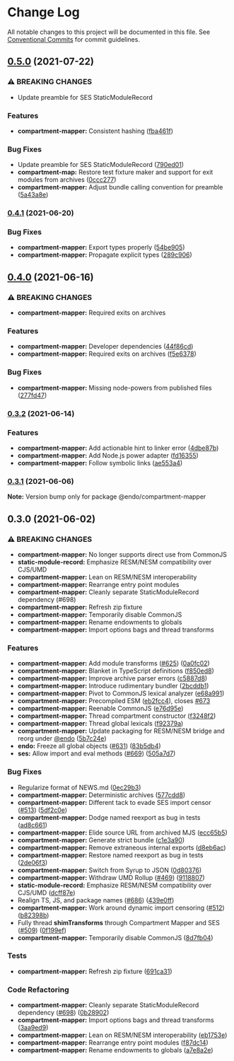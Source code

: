 # Change Log

All notable changes to this project will be documented in this file.
See [Conventional Commits](https://conventionalcommits.org) for commit guidelines.

## [0.5.0](https://github.com/endojs/endo/compare/@endo/compartment-mapper@0.4.1...@endo/compartment-mapper@0.5.0) (2021-07-22)


### ⚠ BREAKING CHANGES

* Update preamble for SES StaticModuleRecord

### Features

* **compartment-mapper:** Consistent hashing ([fba461f](https://github.com/endojs/endo/commit/fba461f2786e1f9569c1bfb839e03d45cee7d2a6))


### Bug Fixes

* Update preamble for SES StaticModuleRecord ([790ed01](https://github.com/endojs/endo/commit/790ed01f0aa73ff2d232e69c9323ee0bb448c2b0))
* **compartment-map:** Restore test fixture maker and support for exit modules from archives ([0ccc277](https://github.com/endojs/endo/commit/0ccc277e2083d89aaf97f70a0900fe6692a4ee45))
* **compartment-mapper:** Adjust bundle calling convention for preamble ([5a43a8e](https://github.com/endojs/endo/commit/5a43a8ea8759a223f2dedf88a1ea7b1e276b81e3))



### [0.4.1](https://github.com/endojs/endo/compare/@endo/compartment-mapper@0.4.0...@endo/compartment-mapper@0.4.1) (2021-06-20)


### Bug Fixes

* **compartment-mapper:** Export types properly ([54be905](https://github.com/endojs/endo/commit/54be905895e9ebdae69b7542f6c4d7ff3660c2ea))
* **compartment-mapper:** Propagate explicit types ([289c906](https://github.com/endojs/endo/commit/289c906173a450d608f816ab83e702435ad80057))



## [0.4.0](https://github.com/endojs/endo/compare/@endo/compartment-mapper@0.3.2...@endo/compartment-mapper@0.4.0) (2021-06-16)


### ⚠ BREAKING CHANGES

* **compartment-mapper:** Required exits on archives

### Features

* **compartment-mapper:** Developer dependencies ([44f86cd](https://github.com/endojs/endo/commit/44f86cd6788b8f6bdc5492619866995ede73488b))
* **compartment-mapper:** Required exits on archives ([f5e6378](https://github.com/endojs/endo/commit/f5e6378f4c4dc2c017d3c94544a3e22d762ade27))


### Bug Fixes

* **compartment-mapper:** Missing node-powers from published files ([277fd47](https://github.com/endojs/endo/commit/277fd47e359ee90d31a521fadbac90a4853649f4))



### [0.3.2](https://github.com/endojs/endo/compare/@endo/compartment-mapper@0.3.1...@endo/compartment-mapper@0.3.2) (2021-06-14)


### Features

* **compartment-mapper:** Add actionable hint to linker error ([4dbe87b](https://github.com/endojs/endo/commit/4dbe87b40007d5ce9a084b4cf94ac254d9bd9e7a))
* **compartment-mapper:** Add Node.js power adapter ([fd16355](https://github.com/endojs/endo/commit/fd1635517ce8260d3dc2766c2c39a599f58f9a0c))
* **compartment-mapper:** Follow symbolic links ([ae553a4](https://github.com/endojs/endo/commit/ae553a469800f548975b0e1ba5bb2c63455a87f4))



### [0.3.1](https://github.com/endojs/endo/compare/@endo/compartment-mapper@0.3.0...@endo/compartment-mapper@0.3.1) (2021-06-06)

**Note:** Version bump only for package @endo/compartment-mapper





## 0.3.0 (2021-06-02)


### ⚠ BREAKING CHANGES

* **compartment-mapper:** No longer supports direct use from CommonJS
* **static-module-record:** Emphasize RESM/NESM compatibility over CJS/UMD
* **compartment-mapper:** Lean on RESM/NESM interoperability
* **compartment-mapper:** Rearrange entry point modules
* **compartment-mapper:** Cleanly separate StaticModuleRecord dependency (#698)
* **compartment-mapper:** Refresh zip fixture
* **compartment-mapper:** Temporarily disable CommonJS
* **compartment-mapper:** Rename endowments to globals
* **compartment-mapper:** Import options bags and thread transforms

### Features

* **compartment-mapper:** Add module transforms ([#625](https://github.com/endojs/endo/issues/625)) ([0a0fc02](https://github.com/endojs/endo/commit/0a0fc02c400ebf68dfdf942354c548db6a6058f7))
* **compartment-mapper:** Blanket in TypeScript definitions ([f850ed8](https://github.com/endojs/endo/commit/f850ed87fcdf943a1e347ffbe218144bee4151e8))
* **compartment-mapper:** Improve archive parser errors ([c5887d8](https://github.com/endojs/endo/commit/c5887d8c13406b9da64c5537e87b3cf29ca8893e))
* **compartment-mapper:** Introduce rudimentary bundler ([2bcddb1](https://github.com/endojs/endo/commit/2bcddb10845183074dbf5c709d9a70dadbce6dcb))
* **compartment-mapper:** Pivot to CommonJS lexical analyzer ([e68a991](https://github.com/endojs/endo/commit/e68a991a54843a447cdd2c31a390e87192a36d04))
* **compartment-mapper:** Precompiled ESM ([eb2fcc4](https://github.com/endojs/endo/commit/eb2fcc40fb5a51a433488ac111bd62bbed3655b0)), closes [#673](https://github.com/endojs/endo/issues/673)
* **compartment-mapper:** Reenable CommonJS ([e76d95e](https://github.com/endojs/endo/commit/e76d95efd7aaa367c64d4e63e0983bb47f754832))
* **compartment-mapper:** Thread compartment constructor ([f3248f2](https://github.com/endojs/endo/commit/f3248f27dc61f568f7f1a5ea61e35e04fa6887ea))
* **compartment-mapper:** Thread global lexicals ([f92379a](https://github.com/endojs/endo/commit/f92379a4bb45ff4ef5b64eea998d5d5323a3434e))
* **compartment-mapper:** Update packaging for RESM/NESM bridge and reorg under [@endo](https://github.com/endo) ([5b7c24e](https://github.com/endojs/endo/commit/5b7c24e1a473b5aa9e1397f6ca338bea8ed82984))
* **endo:** Freeze all global objects ([#631](https://github.com/endojs/endo/issues/631)) ([83b5db4](https://github.com/endojs/endo/commit/83b5db4a2b64fcf1cb8927698e0d5942439eec27))
* **ses:** Allow import and eval methods ([#669](https://github.com/endojs/endo/issues/669)) ([505a7d7](https://github.com/endojs/endo/commit/505a7d7149c36825a00c9fe3795d0f1588035dde))


### Bug Fixes

* Regularize format of NEWS.md ([0ec29b3](https://github.com/endojs/endo/commit/0ec29b34a18b17cc6b90e5a46575e634714e978e))
* **compartment-mapper:** Deterministic archives ([577cdd8](https://github.com/endojs/endo/commit/577cdd81daa56ccffe4dbed4470f76077eeb3d71))
* **compartment-mapper:** Different tack to evade SES import censor ([#513](https://github.com/endojs/endo/issues/513)) ([5df2c0e](https://github.com/endojs/endo/commit/5df2c0e2c185ee71d1ebfd3b2e01e84ebfcf6c56))
* **compartment-mapper:** Dodge named reexport as bug in tests ([ad8c661](https://github.com/endojs/endo/commit/ad8c6618887ecf1d96522b1370094bde1c87f5f0))
* **compartment-mapper:** Elide source URL from archived MJS ([ecc65b5](https://github.com/endojs/endo/commit/ecc65b51243f942771a11e253e1192004c2301f7))
* **compartment-mapper:** Generate strict bundle ([c1e3a90](https://github.com/endojs/endo/commit/c1e3a908f4a220edc179104b88f2ea8ad375bdfb))
* **compartment-mapper:** Remove extraneous internal exports ([d8eb6ac](https://github.com/endojs/endo/commit/d8eb6ac09936d03772e1ccd3ed9f7dd23e460d6a))
* **compartment-mapper:** Restore named reexport as bug in tests ([2de06f3](https://github.com/endojs/endo/commit/2de06f38946c25c72152980bd055a9e9759bfb43))
* **compartment-mapper:** Switch from Syrup to JSON ([0d80376](https://github.com/endojs/endo/commit/0d80376fcf4dfc804a406d9d3e6e65dc900cbf08))
* **compartment-mapper:** Withdraw UMD Rollup ([#469](https://github.com/endojs/endo/issues/469)) ([9118807](https://github.com/endojs/endo/commit/911880719822f35362844ce32e56f93a26cd5c02))
* **static-module-record:** Emphasize RESM/NESM compatibility over CJS/UMD ([dcff87e](https://github.com/endojs/endo/commit/dcff87e6f1164d664dd31dfefb323fbbac0a8dd1))
* Realign TS, JS, and package names ([#686](https://github.com/endojs/endo/issues/686)) ([439e0ff](https://github.com/endojs/endo/commit/439e0fff1fd214eec91486ded8b3d36a5eb4b801))
* **compartment-mapper:** Work around dynamic import censoring ([#512](https://github.com/endojs/endo/issues/512)) ([b82398b](https://github.com/endojs/endo/commit/b82398b55eb714b8fe59c06aaec74ddf9b78dda7))
* Fully thread __shimTransforms__ through Compartment Mapper and SES ([#509](https://github.com/endojs/endo/issues/509)) ([0f199ef](https://github.com/endojs/endo/commit/0f199ef088353ec09b29e37aefcfa26a89a6c582))
* **compartment-mapper:** Temporarily disable CommonJS ([8d7fb04](https://github.com/endojs/endo/commit/8d7fb04f18acf49e22850576dded8bf7b7045548))


### Tests

* **compartment-mapper:** Refresh zip fixture ([691ca31](https://github.com/endojs/endo/commit/691ca3126d7fbc2122c1575c3d564643df569b4c))


### Code Refactoring

* **compartment-mapper:** Cleanly separate StaticModuleRecord dependency ([#698](https://github.com/endojs/endo/issues/698)) ([0b28902](https://github.com/endojs/endo/commit/0b289021eee1256c05ceb4d83318165cb6288844))
* **compartment-mapper:** Import options bags and thread transforms ([3aa9ed9](https://github.com/endojs/endo/commit/3aa9ed9dcf259ffba853c9fd53564e874113ab4a))
* **compartment-mapper:** Lean on RESM/NESM interoperability ([eb1753e](https://github.com/endojs/endo/commit/eb1753e1d28df423be6de9c70bceb6e8a1e171a1))
* **compartment-mapper:** Rearrange entry point modules ([f87dc14](https://github.com/endojs/endo/commit/f87dc14e030ed9e8d47be92ff2faa5b5bec46914))
* **compartment-mapper:** Rename endowments to globals ([a7e8a2e](https://github.com/endojs/endo/commit/a7e8a2ea734651100a4d3dfd703932b354f5d386))
